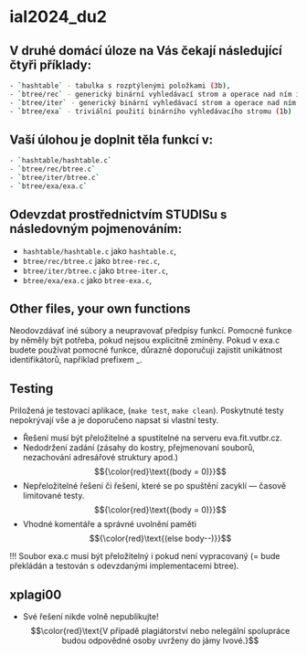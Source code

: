 # ial2024_du2

## V druhé domácí úloze na Vás čekají následující čtyři příklady:
```bash
- `hashtable` - tabulka s rozptýlenými položkami (3b),
- `btree/rec` - generický binární vyhledávací strom a operace nad ním implementované rekurzivně (3b)
- `btree/iter` - generický binární vyhledávací strom a operace nad ním implementované iterativně (3b)
- `btree/exa` - triviální použití binárního vyhledávacího stromu (1b)
```
## Vaší úlohou je doplnit těla funkcí v:
```bash
- `hashtable/hashtable.c`
- `btree/rec/btree.c`
- `btree/iter/btree.c`
- `btree/exa/exa.c`
```
## Odevzdat prostřednictvím STUDISu s **následovným pojmenováním**:

- `hashtable/hashtable.c` jako `hashtable.c`,
- `btree/rec/btree.c` jako `btree-rec.c`,
- `btree/iter/btree.c` jako `btree-iter.c`,
- `btree/exa/exa.c` jako `btree-exa.c`,

## Other files, your own functions
Neodovzdávať iné súbory a neupravovať předpisy funkcí.
Pomocné funkce by něměly být potřeba, pokud nejsou explicitně zmíněny. 
Pokud v exa.c budete používat pomocné funkce, důrazně doporučuji zajistit unikátnost identifikátorů, například prefixem _.

## Testing
Priložená je testovací aplikace, (`make test`, `make clean`).
Poskytnuté testy nepokrývají vše a je doporučeno napsat si vlastní testy.

* Řešení musí být přeložitelné a spustitelné na serveru eva.fit.vutbr.cz.
* Nedodržení zadání (zásahy do kostry, přejmenovaní souborů, nezachování adresářové struktury apod.) $${\color{red}\text{(body = 0)}}$$
* Nepřeložitelné řešení či řešení, které se po spuštění zacyklí — časově limitované testy.  $${\color{red}\text{(body = 0)}}$$
* Vhodné komentáře a správné uvolnění paměti $${\color{red}\text{(else body--)}}$$

!!! Soubor exa.c musí být přeložitelný i pokud není vypracovaný (= bude překládán a testován s odevzdanými implementacemi btree).

## xplagi00
* Své řešení nikde volně nepublikujte! $$\color{red}\text{V případě plagiátorství nebo nelegální spolupráce budou odpovědné osoby uvrženy do jámy lvové.}$$
